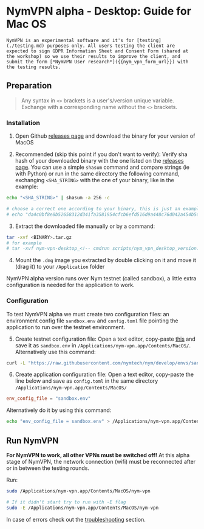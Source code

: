 # NymVPN alpha - Desktop: Guide for Mac OS

```admonish info
NymVPN is an experimental software and it's for [testing](./testing.md) purposes only. All users testing the client are expected to sign GDPR Information Sheet and Consent Form (shared at the workshop) so we use their results to improve the client, and submit the form [*NymVPN User research*]({{nym_vpn_form_url}}) with the testing results.
```

## Preparation

> Any syntax in `<>` brackets is a user's/version unique variable. Exchange with a corresponding name without the `<>` brackets.

### Installation

<!-- Seems redundant
1. Create a directory `~/nym-vpn-latest`
```sh
mkdir -p "$HOME/nym-vpn-latest"
```
-->

1. Open Github [releases page]({{nym_vpn_releases}}) and download the binary for your version of MacOS

2. Recommended (skip this point if you don't want to verify): Verify sha hash of your downloaded binary with the one listed on the [releases page]({{nym_vpn_releases}}). You can use a simple `shasum` command and compare strings (ie with Python) or run in the same directory the following command, exchanging `<SHA_STRING>` with the one of your binary, like in the example:
```sh
echo "<SHA_STRING>" | shasum -a 256 -c

# choose a correct one according to your binary, this is just an example
# echo "da4c0bf8e8b52658312d341fa3581954cfcb6efd516d9a448c76d042a454b5df  nym-vpn-desktop_<!-- cmdrun scripts/nym_vpn_desktop_version.sh -->_macos_x86_64.zip" | shasum -a 256 -c
```

3. Extract the downloaded file manually or by a command:
```sh
tar -xvf <BINARY>.tar.gz
# for example
# tar -xvf nym-vpn-desktop_<!-- cmdrun scripts/nym_vpn_desktop_version.sh -->_macos_aarch64.tar.gz
```
<!-- seems redundant
5. Move to the application content directory:
```sh
cd "macos/nym-vpn.app/Contents/MacOS"

# if it didn't work, try
cd "/Applications/nym-vpn.app/Contents/MacOS/"
```
6. Make executable
```sh
chmod u+x nym-vpn
```

7. Move `nym-vpn` to your `~/nym-vpn-latest` directory
```sh
mv nym-vpn "$HOME/nym-vpn-latest"
```
-->
4. Mount the `.dmg` image you extracted by double clicking on it and move it (drag it) to your `/Application` folder


NymVPN alpha version runs over Nym testnet (called sandbox), a little extra configuration is needed for the application to work.

### Configuration

To test NymVPN alpha we must create two configuration files: an environment config file `sandbox.env` and `config.toml` file pointing the application to run over the testnet environment.

5. Create testnet configuration file: Open a text editor, copy-paste [this](https://raw.githubusercontent.com/nymtech/nym/develop/envs/sandbox.env) and save it as `sandbox.env` in `/Applications/nym-vpn.app/Contents/MacOS/`. Alternatively use this command:
```sh
curl -L "https://raw.githubusercontent.com/nymtech/nym/develop/envs/sandbox.env" -o "/Applications/nym-vpn.app/Contents/MacOS/sandbox.env"
```

6. Create application configuration file: Open a text editor, copy-paste the line below and save as `config.toml` in the same directory `/Applications/nym-vpn.app/Contents/MacOS/`
```toml
env_config_file = "sandbox.env"
```
Alternatively do it by using this command:
```sh
echo "env_config_file = sandbox.env" > /Applications/nym-vpn.app/Contents/MacOS/config.toml
```
## Run NymVPN

**For NymVPN to work, all other VPNs must be switched off!** At this alpha stage of NymVPN, the network connection (wifi) must be reconnected after or in between the testing rounds.

Run:
```sh
sudo /Applications/nym-vpn.app/Contents/MacOS/nym-vpn

# If it didn't start try to run with -E flag
sudo -E /Applications/nym-vpn.app/Contents/MacOS/nym-vpn
```

In case of errors check out the  [troubleshooting](troubleshooting.md#running-gui-failed-due-to-toml-parse-error) section.
